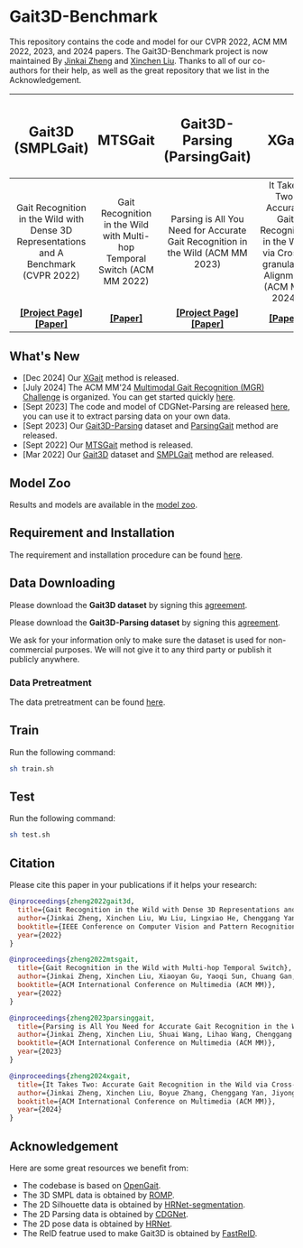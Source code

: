 # Gait3D-Benchmark
This repository contains the code and model for our CVPR 2022, ACM MM 2022, 2023, and 2024 papers. 
The Gait3D-Benchmark project is now maintained By [Jinkai Zheng](http://jinkaizheng.com/) and [Xinchen Liu](http://xinchenliu.com/).
Thanks to all of our co-authors for their help, as well as the great repository that we list in the Acknowledgement.

| <h2 align="center"> Gait3D (SMPLGait) </h2> | <h2 align="center"> MTSGait </h2> | <h2 align="center"> Gait3D-Parsing (ParsingGait) </h2> | <h2 align="center"> XGait </h2> |
| :---: | :---: | :---: | :---: |
| Gait Recognition in the Wild with Dense 3D Representations and A Benchmark (CVPR 2022) | Gait Recognition in the Wild with Multi-hop Temporal Switch (ACM MM 2022) | Parsing is All You Need for Accurate Gait Recognition in the Wild (ACM MM 2023) | It Takes Two: Accurate Gait Recognition in the Wild via Cross-granularity Alignment (ACM MM 2024) |
| **[[Project Page]](https://gait3d.github.io) [[Paper]](https://arxiv.org/abs/2204.02569)** | **[[Paper]](https://arxiv.org/abs/2209.00355)** |  **[[Project Page]](https://gait3d.github.io/gait3d-parsing-hp/) [[Paper]](https://arxiv.org/abs/2308.16739)** | **[[Paper]](https://arxiv.org/abs/2411.10742)** |

## What's New
 - [Dec 2024] Our [XGait](https://arxiv.org/abs/2411.10742) method is released.
 - [July 2024] The ACM MM'24 [Multimodal Gait Recognition (MGR) Challenge](https://hcma2024.github.io/mgr) is organized. You can get started quickly [here](https://github.com/Gait3D/Gait3D-Benchmark/tree/main/datasets/MGR).
 - [Sept 2023] The code and model of CDGNet-Parsing are released [here](https://github.com/Gait3D/CDGNet-Parsing), you can use it to extract parsing data on your own data.
 - [Sept 2023] Our [Gait3D-Parsing](https://gait3d.github.io/gait3d-parsing-hp/) dataset and [ParsingGait](https://gait3d.github.io/gait3d-parsing-hp/) method are released.
 - [Sept 2022] Our [MTSGait](https://arxiv.org/abs/2209.00355) method is released.
 - [Mar 2022] Our [Gait3D](https://gait3d.github.io) dataset and [SMPLGait](https://gait3d.github.io) method are released.

## Model Zoo
Results and models are available in the [model zoo](docs/model_zoo.md).

## Requirement and Installation
The requirement and installation procedure can be found [here](docs/requirements.md).

## Data Downloading
Please download the **Gait3D dataset** by signing this [agreement](https://gait3d.github.io/resources/AgreementForGait3D.pdf). 

Please download the **Gait3D-Parsing dataset** by signing this [agreement](https://gait3d.github.io/gait3d-parsing-hp/resources/AgreementForGait3D-Parsing.pdf). 

We ask for your information only to make sure the dataset is used for non-commercial purposes. We will not give it to any third party or publish it publicly anywhere.

### Data Pretreatment
The data pretreatment can be found [here](docs/pretreatment.md).

## Train
Run the following command:
```bash
sh train.sh
```

## Test
Run the following command:
```bash
sh test.sh
```

## Citation
Please cite this paper in your publications if it helps your research:

```BibTeX
@inproceedings{zheng2022gait3d,
  title={Gait Recognition in the Wild with Dense 3D Representations and A Benchmark},
  author={Jinkai Zheng, Xinchen Liu, Wu Liu, Lingxiao He, Chenggang Yan, Tao Mei},
  booktitle={IEEE Conference on Computer Vision and Pattern Recognition (CVPR)},
  year={2022}
}

@inproceedings{zheng2022mtsgait,
  title={Gait Recognition in the Wild with Multi-hop Temporal Switch},
  author={Jinkai Zheng, Xinchen Liu, Xiaoyan Gu, Yaoqi Sun, Chuang Gan, Jiyong Zhang, Wu Liu, Chenggang Yan},
  booktitle={ACM International Conference on Multimedia (ACM MM)},
  year={2022}
}

@inproceedings{zheng2023parsinggait,
  title={Parsing is All You Need for Accurate Gait Recognition in the Wild},
  author={Jinkai Zheng, Xinchen Liu, Shuai Wang, Lihao Wang, Chenggang Yan, Wu Liu},
  booktitle={ACM International Conference on Multimedia (ACM MM)},
  year={2023}
}

@inproceedings{zheng2024xgait,
  title={It Takes Two: Accurate Gait Recognition in the Wild via Cross-granularity Alignment},
  author={Jinkai Zheng, Xinchen Liu, Boyue Zhang, Chenggang Yan, Jiyong Zhang, Wu Liu, Yongdong Zhang},
  booktitle={ACM International Conference on Multimedia (ACM MM)},
  year={2024}
}
```

## Acknowledgement
Here are some great resources we benefit from:

- The codebase is based on [OpenGait](https://github.com/ShiqiYu/OpenGait).
- The 3D SMPL data is obtained by [ROMP](https://github.com/Arthur151/ROMP).
- The 2D Silhouette data is obtained by [HRNet-segmentation](https://github.com/HRNet/HRNet-Semantic-Segmentation).
- The 2D Parsing data is obtained by [CDGNet](https://github.com/tjpulkl/CDGNet).
- The 2D pose data is obtained by [HRNet](https://github.com/HRNet/HRNet-Human-Pose-Estimation).
- The ReID featrue used to make Gait3D is obtained by [FastReID](https://github.com/JDAI-CV/fast-reid).
